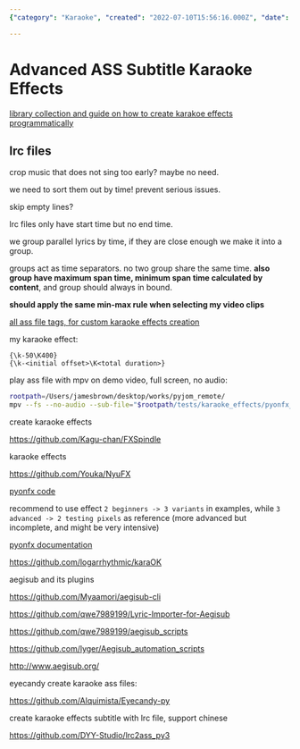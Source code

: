 ```yaml
---
{"category": "Karaoke", "created": "2022-07-10T15:56:16.000Z", "date": "2022-07-10 15:56:16", "description": "Explore the possibilities of custom karaoke effects in Advanced Substation Alpha (ASS) subtitle files, specifically focusing on LRC tags and time-based grouping. This resource provides a comprehensive understanding of tags used for creating various effects and showcases practical examples to enhance your project's visual appeal.", "modified": "2022-10-10T06:46:35.892Z", "tags": ["dog video", "karaoke", "lyric effects", "music video", "pets video", "project", "pyjom", "subtitle", "video effects", "video generator", "video with bgm"], "title": "Advanced ASS subtitle Karaoke Effects"}

---
```


# Advanced ASS Subtitle Karaoke Effects

[library collection and guide on how to create karakoe effects programmatically](https://github.com/arch1t3cht/Aegisub-Scripts/blob/c3cb38ccdea000c708c3abbd2912da2134e61e23/doc/templaters.md)

## lrc files

crop music that does not sing too early? maybe no need.

we need to sort them out by time! prevent serious issues.

skip empty lines?

lrc files only have start time but no end time.

we group parallel lyrics by time, if they are close enough we make it into a group.

groups act as time separators. no two group share the same time. **also group have maximum span time, minimum span time calculated by content**, and group should always in bound.

**should apply the same min-max rule when selecting my video clips**

[all ass file tags, for custom karaoke effects creation](https://web.archive.org/web/20200722050630/http://docs.aegisub.org/3.2/ASS_Tags/)

my karaoke effect:

```
{\k-50\K400}
{\k-<initial offset>\K<total duration>}

```

play ass file with mpv on demo video, full screen, no audio:

```bash
rootpath=/Users/jamesbrown/desktop/works/pyjom_remote/
mpv --fs --no-audio --sub-file="$rootpath/tests/karaoke_effects/pyonfx_test/examples/2 - Beginner/Output.ass" "$rootpath/samples/video/karaoke_effects_source.mp4"

```

create karaoke effects

https://github.com/Kagu-chan/FXSpindle

karaoke effects

https://github.com/Youka/NyuFX

[pyonfx code](https://github.com/CoffeeStraw/PyonFX)

recommend to use effect `2 beginners -> 3 variants` in examples, while `3 advanced -> 2 testing pixels` as reference (more advanced but incomplete, and might be very intensive)

[pyonfx documentation](https://pyonfx.readthedocs.io/en/latest/quick%20start.html#starting-out)

https://github.com/logarrhythmic/karaOK

aegisub and its plugins

https://github.com/Myaamori/aegisub-cli

https://github.com/qwe7989199/Lyric-Importer-for-Aegisub

https://github.com/qwe7989199/aegisub_scripts

https://github.com/lyger/Aegisub_automation_scripts

http://www.aegisub.org/

eyecandy create karaoke ass files:

https://github.com/Alquimista/Eyecandy-py

create karaoke effects subtitle with lrc file, support chinese

https://github.com/DYY-Studio/lrc2ass_py3
